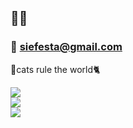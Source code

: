 ## 👋👋

### 📧 siefesta@gmail.com

🌟cats rule the world🐈   
 


<!-- ⚡ About Tools ⚡ -->
<img src="https://img.shields.io/badge/-swift-FA7343?style=flat-square&logo=Swift&logoColor=white"/><br/><img src="https://img.shields.io/badge/-Kotlin-0095D5?style=flat-square&logo=Kotlin&logoColor=white"/><br/><img src="https://img.shields.io/badge/-Java-007396?style=flat-square&logo=Java&logoColor=white"/><br/>

<!--
**siefesta/siefesta** is a ✨ _special_ ✨ repository because its `README.md` (this file) appears on your GitHub profile.

<img src="https://img.shields.io/badge/-MySQL-4479A1?style=flat-square&logo=MySQL&logoColor=white"/> 
<img src="https://img.shields.io/badge/-MariaDB-003545?style=flat-square&logo=MariaDB&logoColor=white"/> 

Here are some ideas to get you started:

- 🔭 I’m currently working on ...
- 🌱 I’m currently learning ...
- 👯 I’m looking to collaborate on ...
- 🤔 I’m looking for help with ...
- 💬 Ask me about ...
- 📫 How to reach me: ...
- 😄 Pronouns: ...
- ⚡ Fun fact: ...
-->
